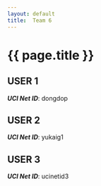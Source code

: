 ```yaml
---
layout: default
title:  Team 6
---
```


# {{ page.title }}


## USER 1
***UCI Net ID***: dongdop

## USER 2
***UCI Net ID***: yukaig1

## USER 3
***UCI Net ID***: ucinetid3
